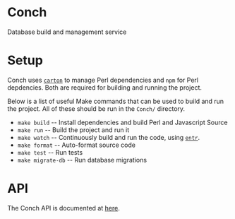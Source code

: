 # Conch

Database build and management service

# Setup

Conch uses [`carton`](https://metacpan.org/pod/Carton) to manage Perl
dependencies and `npm` for Perl depdencies.  Both are required for building and
running the project.

Below is a list of useful Make commands that can be used to build and run the
project. All of these should be run in the `Conch/` directory.

* `make build` -- Install dependencies and build Perl and Javascript Source
* `make run` -- Build the project and run it
* `make watch` -- Continuously build and run the code, using [`entr`](http://entrproject.org).
* `make format` -- Auto-format source code
* `make test` -- Run tests
* `make migrate-db` -- Run database migrations


# API

The Conch API is documented at [here](https://conch.joyent.us/doc).
